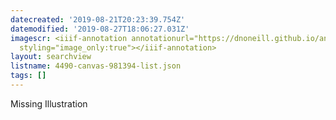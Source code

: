 ```yaml
---
datecreated: '2019-08-21T20:23:39.754Z'
datemodified: '2019-08-27T18:06:27.031Z'
imagescr: <iiif-annotation annotationurl="https://dnoneill.github.io/annotate/annotations/uexej6nxm3ziepgf05xj.json"
  styling="image_only:true"></iiif-annotation>
layout: searchview
listname: 4490-canvas-981394-list.json
tags: []
---
```

Missing Illustration